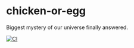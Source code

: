 # chicken-or-egg
Biggest mystery of our universe finally answered.

[![CI](https://github.com/martin-arusalu/chicken-or-egg/actions/workflows/main.yml/badge.svg)](https://github.com/martin-arusalu/chicken-or-egg/actions/workflows/main.yml)

